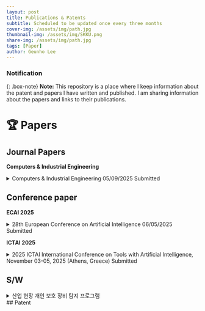 ```yaml
---
layout: post
title: Publications & Patents
subtitle: Scheduled to be updated once every three months
cover-img: /assets/img/path.jpg
thumbnail-img: /assets/img/SKKU.png
share-img: /assets/img/path.jpg
tags: [Paper]
author: Geunho Lee
---
```


### Notification
{: .box-note}
**Note:** This repository is a place where I keep information about the patent and papers I have written and published. I am sharing information about the papers and links to their publications.

# 🏆 Papers

## Journal Papers

**Computers & Industrial Engineering**

<details markdown="1">
<summary> Computers & Industrial Engineering 05/09/2025 Submitted </summary>
LLM-AP: LLM-Based Anomaly Prediction with Synthetic Time-Series Data Augmentation
[Link](https://factory.skku.edu/factory/research.do?mode=view&articleNo=205913&article.offset=0&articleLimit=10&srSearchVal=%EC%9D%B4%EA%B7%BC%ED%98%B8)  
</details>

## Conference paper

**ECAI 2025**

<details markdown="1">
<summary> 28th European Conference on Artificial Intelligence 06/05/2025 Submitted </summary>
An Improved YOLOv9-Based Object Detection with Attention Mechanism for Personal Protective Equipment Monitoring in Industrial Environments
[Link](https://factory.skku.edu/factory/research.do?mode=list&article.offset=0&articleLimit=10)  
</details>

**ICTAI 2025**

<details markdown="1">
<summary> 2025 ICTAI International Conference on Tools with Artificial Intelligence, November 03-05, 2025 (Athens, Greece) Submitted </summary>\
An Improved YOLOv9-Based Object Detection with Attention Mechanism for Personal Protective Equipment Monitoring in Industrial Environments\
[Link](https://factory.skku.edu/factory/research.do?mode=list&article.offset=0&articleLimit=10)  
</details>

## S/W
<details markdown="1">
<summary> 산업 현장 개인 보호 장비 탐지 프로그램 </summary>
-Title of the work(designation): 산업 현장 개인 보호 장비 탐지 프로그램
-Inventor's name: 이근호, 정종필
-Types of Works: 컴퓨터프로그램저작물>응용프로그램>산업용 S/W
-Date of Creation: 2024년 04월 24일
-Date of Registration: 2025년 4월 17일
[Link](https://factory.skku.edu/factory/research.do?mode=view&articleNo=201843&article.offset=0&articleLimit=10&srSearchVal=%EC%9D%B4%EA%B7%BC%ED%98%B8)  
</details>
## Patent

